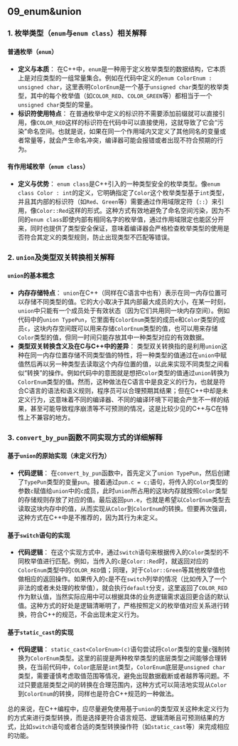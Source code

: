 ## 09_enum&union

### 1. 枚举类型（`enum`与`enum class`）相关解释

#### 普通枚举（`enum`）

- **定义与本质**：
  在C++中，`enum`是一种用于定义枚举类型的数据结构，它本质上是对应类型的一组常量集合。例如在代码中定义的`enum ColorEnum : unsigned char`，这里表明`ColorEnum`是一个基于`unsigned char`类型的枚举类型，其中的每个枚举值（如`COLOR_RED`、`COLOR_GREEN`等）都相当于一个`unsigned char`类型的常量。
- **标识符使用特点**：
  在普通枚举中定义的标识符不需要添加前缀就可以直接引用，像`COLOR_RED`这样的标识符在代码中可以直接使用，这就导致了它会“污染”命名空间。也就是说，如果在同一个作用域内又定义了其他同名的变量或者常量等，就会产生命名冲突，编译器可能会报错或者出现不符合预期的行为。

#### 有作用域枚举（`enum class`）

- **定义与优势**：
  `enum class`是C++引入的一种类型安全的枚举类型。像`enum class Color : int`的定义，它明确指定了`Color`这个枚举类型基于`int`类型，并且其内部的标识符（如`Red`、`Green`等）需要通过作用域限定符（`::`）来引用，像`Color::Red`这样的形式。这种方式有效地避免了命名空间污染，因为不同的`enum class`即使内部有相同名字的枚举值，通过作用域限定也能区分开来，同时也提供了类型安全保证，意味着编译器会严格检查枚举类型的使用是否符合其定义的类型规则，防止出现类型不匹配等错误。

### 2. `union`及类型双关转换相关解释

#### `union`的基本概念

- **内存存储特点**：
  `union`在C++（同样在C语言中也有）表示在同一内存位置可以存储不同类型的值。它的大小取决于其内部最大成员的大小，在某一时刻，`union`中只能有一个成员处于有效状态（因为它们共用同一块内存空间）。例如代码中的`union TypePun`，它里面有`ColorEnum`类型的成员`e`和`Color`类型的成员`c`，这块内存空间既可以用来存储`ColorEnum`类型的值，也可以用来存储`Color`类型的值，但同一时间只能存放其中一种类型对应的有效数据。
- **类型双关转换含义及在C与C++中的差异**：
  类型双关转换指的是利用`union`这种在同一内存位置存储不同类型值的特性，将一种类型的值通过在`union`中赋值然后再以另一种类型去读取这个内存位置的值，以此来实现不同类型之间看似“转换”的操作。例如代码中的意图就是想把`Color`类型的值通过`union`转换为`ColorEnum`类型的值。然而，这种做法在C语言中是良定义的行为，也就是符合C语言的语法和语义规则，程序员可以合理预期其结果；但在C++中却是未定义行为，这意味着不同的编译器、不同的编译环境下可能会产生不一样的结果，甚至可能导致程序崩溃等不可预测的情况，这是比较少见的C++与C在特性上不兼容的地方。

### 3. `convert_by_pun`函数不同实现方式的详细解释

#### 基于`union`的原始实现（未定义行为）

- **代码逻辑**：
  在`convert_by_pun`函数中，首先定义了`union TypePun`，然后创建了`TypePun`类型的变量`pun`。接着通过`pun.c = c;`语句，将传入的`Color`类型的参数`c`赋值给`union`中的`c`成员，此时`union`所占用的这块内存就按照`Color`类型的存储规则存放了对应的值。最后返回`pun.e`，也就是希望以`ColorEnum`类型去读取这块内存中的值，从而实现从`Color`到`ColorEnum`的转换。但要再次强调，这种方式在C++中是不推荐的，因为其行为未定义。

#### 基于`switch`语句的实现

- **代码逻辑**：
  在这个实现方式中，通过`switch`语句来根据传入的`Color`类型的不同枚举值进行匹配。例如，当传入的`c`是`Color::Red`时，就返回对应的`ColorEnum`类型中的`COLOR_RED`值；同理，对于`Color::Green`等其他枚举值也做相应的返回操作。如果传入的`c`是不在`switch`列举的情况（比如传入了一个非法的或者未处理的枚举值），就会执行`default`分支，这里返回了`COLOR_RED`作为默认值，当然实际应用中可以根据具体的业务逻辑需求返回更合适的默认值。这种方式的好处是逻辑清晰明了，严格按照定义的枚举值对应关系进行转换，符合C++的规范，不会出现未定义行为。

#### 基于`static_cast`的实现

- **代码逻辑**：
  `static_cast<ColorEnum>(c)`语句尝试将`Color`类型的变量`c`强制转换为`ColorEnum`类型。这里的前提是两种枚举类型的底层类型之间能够合理转换，在当前代码中，`Color`底层是`int`类型，`ColorEnum`底层是`unsigned char`类型，需要谨慎考虑取值范围等情况，避免出现数据截断或者越界等问题。不过只要底层类型之间的转换在合理范围内，这种方式可以简洁地实现从`Color`到`ColorEnum`的转换，同样也是符合C++规范的一种做法。

总的来说，在C++编程中，应尽量避免使用基于`union`的类型双关这种未定义行为的方式来进行类型转换，而是选择更符合语言规范、逻辑清晰且可预测结果的方式，比如`switch`语句或者合适的类型转换操作符（如`static_cast`等）来完成相应的功能。